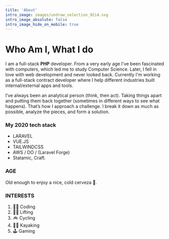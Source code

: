 ```yaml
---
title: 'About'
intro_image: images/undraw_selection_92i4.svg
intro_image_absolute: false
intro_image_hide_on_mobile: true
---
```

# Who Am I, What I do

I am a full-stack **PHP** developer. From a very early age I've been fascinated with computers, which led me to study Computer Science. Later, I fell in love with web development and never looked back.
Currently I'm working as a full-stack contract developer where I help different industries built internal/external apps and tools.

 I’ve always been an analytical person (think, then act). Taking things apart and putting them back together (sometimes in different ways to see what happens). That’s how I approach a challenge. I break it down as much as possible, analyze the pieces, and form a solution.

### My 2020 tech stack
- LARAVEL
- VUE.JS
- TAILWINDCSS
- AWS / DO / (Laravel Forge)
- Statamic, Craft.

### AGE
Old enough to enjoy a nice, cold cerveza 🍺.

### INTERESTS
1. 👨‍💻 Coding
2. 🏋️‍♂️ Lifting
3. 🚲 Cycling
4. 🚣🏾 Kayaking
5. 🕹 Gaming
